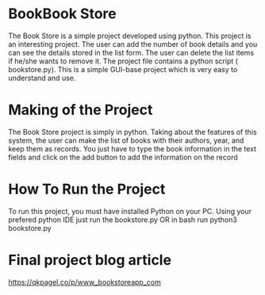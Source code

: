 # BookBook Store

The Book Store is a simple project developed using python. 
This project is an interesting project. 
The user can add the number of book details and you can see the details stored in the list form. 
The user can delete the list items if he/she wants to remove it. 
The project file contains a python script ( bookstore.py). 
This is a simple GUI-base project which is very easy to understand and use.

# Making of the Project

The Book Store project is simply in python. 
Taking about the features of this system, the user can make the list of books with their authors, year, and keep them as records. 
You just have to type the book information in the text fields and click on the add button to add the information on the record

# How To Run the Project

To run this project, you must have installed Python on your PC.
Using your prefered python IDE just run the bookstore.py OR in 
bash run python3 bookstore.py

# Final project blog article

https://qkpagel.co/p/www_bookstoreapp_com
